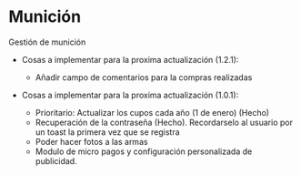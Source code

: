 # Munición

Gestión de munición

- Cosas a implementar para la proxima actualización (1.2.1):
    - Añadir campo de comentarios para la compras realizadas

- Cosas a implementar para la proxima actualización (1.0.1):
    - Prioritario: Actualizar los cupos cada año (1 de enero) (Hecho)
    - Recuperación de la contraseña (Hecho). Recordarselo al usuario por un toast la primera vez que
      se registra
    - Poder hacer fotos a las armas
    - Modulo de micro pagos y configuración personalizada de publicidad.